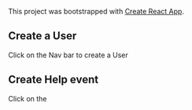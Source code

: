 This project was bootstrapped with [Create React App](https://github.com/facebook/create-react-app).

## Create a User 
Click on the Nav bar to create a User

## Create Help event
Click on the 